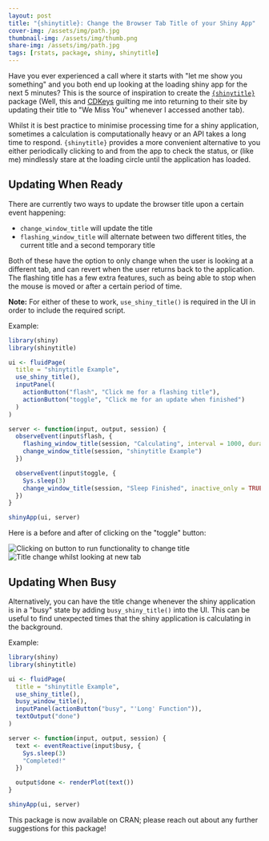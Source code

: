 ```yaml
---
layout: post
title: "{shinytitle}: Change the Browser Tab Title of your Shiny App"
cover-img: /assets/img/path.jpg
thumbnail-img: /assets/img/thumb.png
share-img: /assets/img/path.jpg
tags: [rstats, package, shiny, shinytitle]
---
```


Have you ever experienced a call where it starts with "let me show you something" and you both end up looking at the loading shiny app for the next 5 minutes? This is the source of inspiration to create the [`{shinytitle}`](https://ashbaldry.github.io/shinytitle) package (Well, this and [CDKeys](https://www.cdkeys.com) guilting me into returning to their site by updating their title to "We Miss You" whenever I accessed another tab).

Whilst it is best practice to minimise processing time for a shiny application, sometimes a calculation is computationally heavy or an API takes a long time to respond. `{shinytitle}` provides a more convenient alternative to you either periodically clicking to and from the app to check the status, or (like me) mindlessly stare at the loading circle until the application has loaded.

## Updating When Ready

There are currently two ways to update the browser title upon a certain event happening:

- `change_window_title` will update the title 
- `flashing_window_title` will alternate between two different titles, the current title and a second temporary title

Both of these have the option to only change when the user is looking at a different tab, and can revert when the user returns back to the application. The flashing title has a few extra features, such as being able to stop when the mouse is moved or after a certain period of time.

__Note:__ For either of these to work, `use_shiny_title()` is required in the UI in order to include the required script.

Example:
```r
library(shiny)
library(shinytitle)

ui <- fluidPage(
  title = "shinytitle Example",
  use_shiny_title(),
  inputPanel(
    actionButton("flash", "Click me for a flashing title"),
    actionButton("toggle", "Click me for an update when finished")
  )
)

server <- function(input, output, session) {
  observeEvent(input$flash, {
    flashing_window_title(session, "Calculating", interval = 1000, duration = 10000, revert_on_mousemove = FALSE)
    change_window_title(session, "shinytitle Example")
  })

  observeEvent(input$toggle, {
    Sys.sleep(3)
    change_window_title(session, "Sleep Finished", inactive_only = TRUE)
  })
}

shinyApp(ui, server)
```

Here is a before and after of clicking on the "toggle" button:

![Clicking on button to run functionality to change title](https://user-images.githubusercontent.com/8420419/121812353-6d247f80-cc5f-11eb-9674-ec91763ccd9c.png)
![Title change whilst looking at new tab](https://user-images.githubusercontent.com/8420419/121812357-6eee4300-cc5f-11eb-80c9-c08a0c470d3a.png)


## Updating When Busy

Alternatively, you can have the title change whenever the shiny application is in a "busy" state by adding `busy_shiny_title()` into the UI. This can be useful to find unexpected times that the shiny application is calculating in the background.

Example:
```r
library(shiny)
library(shinytitle)

ui <- fluidPage(
  title = "shinytitle Example",
  use_shiny_title(),
  busy_window_title(),
  inputPanel(actionButton("busy", "'Long' Function")),
  textOutput("done")
)

server <- function(input, output, session) {
  text <- eventReactive(input$busy, {
    Sys.sleep(3)
    "Completed!"
  })

  output$done <- renderPlot(text())
}

shinyApp(ui, server)
```

This package is now available on CRAN; please reach out about any further suggestions for this package!
